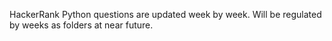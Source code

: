 HackerRank Python questions are updated week by week. Will be regulated by weeks as folders at near future. 
